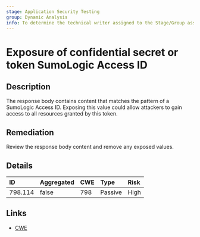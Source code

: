 ```yaml
---
stage: Application Security Testing
group: Dynamic Analysis
info: To determine the technical writer assigned to the Stage/Group associated with this page, see https://handbook.gitlab.com/handbook/product/ux/technical-writing/#assignments
---
```


# Exposure of confidential secret or token SumoLogic Access ID

## Description

The response body contains content that matches the pattern of a SumoLogic Access ID.
Exposing this value could allow attackers to gain access to all resources granted by this token.

## Remediation

Review the response body content and remove any exposed values.

## Details

| ID | Aggregated | CWE | Type | Risk |
|:---|:--------|:--------|:--------|:--------|
| 798.114 | false | 798 | Passive | High |

## Links

- [CWE](https://cwe.mitre.org/data/definitions/798.html)
